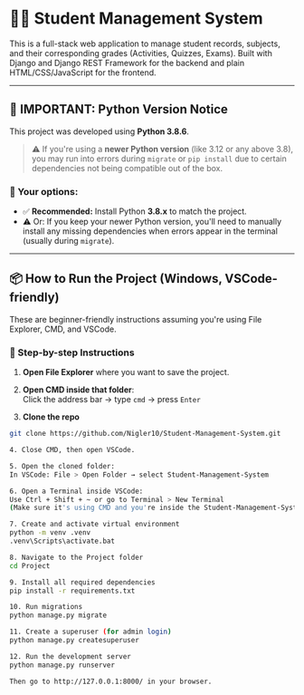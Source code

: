 # 🧑‍🎓 Student Management System

This is a full-stack web application to manage student records, subjects, and their corresponding grades (Activities, Quizzes, Exams). Built with Django and Django REST Framework for the backend and plain HTML/CSS/JavaScript for the frontend.

---

## 🚨 IMPORTANT: Python Version Notice

This project was developed using **Python 3.8.6**.

> ⚠️ If you're using a **newer Python version** (like 3.12 or any above 3.8), you may run into errors during `migrate` or `pip install` due to certain dependencies not being compatible out of the box.

### 🔧 Your options:
- ✅ **Recommended:** Install Python **3.8.x** to match the project.
- ⚠️ Or: If you keep your newer Python version, you'll need to manually install any missing dependencies when errors appear in the terminal (usually during `migrate`).

---

## 📦 How to Run the Project (Windows, VSCode-friendly)

These are beginner-friendly instructions assuming you're using File Explorer, CMD, and VSCode.

### 🧱 Step-by-step Instructions

1. **Open File Explorer** where you want to save the project.

2. **Open CMD inside that folder**:  
   Click the address bar → type `cmd` → press `Enter`

3. **Clone the repo**
```bash
git clone https://github.com/Nigler10/Student-Management-System.git

4. Close CMD, then open VSCode.

5. Open the cloned folder:
In VSCode: File > Open Folder → select Student-Management-System

6. Open a Terminal inside VSCode:
Use Ctrl + Shift + ~ or go to Terminal > New Terminal
(Make sure it's using CMD and you're inside the Student-Management-System folder)

7. Create and activate virtual environment
python -m venv .venv
.venv\Scripts\activate.bat

8. Navigate to the Project folder
cd Project

9. Install all required dependencies
pip install -r requirements.txt

10. Run migrations
python manage.py migrate

11. Create a superuser (for admin login)
python manage.py createsuperuser

12. Run the development server
python manage.py runserver

Then go to http://127.0.0.1:8000/ in your browser.
